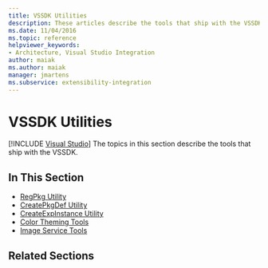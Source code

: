 ```yaml
---
title: VSSDK Utilities
description: These articles describe the tools that ship with the VSSDK, including RegPkg, CreatePkgDef, CreateExpInstance, Color Theming Tools, and Image Service Tools.
ms.date: 11/04/2016
ms.topic: reference
helpviewer_keywords:
- Architecture, Visual Studio Integration
author: maiak
ms.author: maiak
manager: jmartens
ms.subservice: extensibility-integration
---
```

# VSSDK Utilities

 [!INCLUDE [Visual Studio](~/includes/applies-to-version/vs-windows-only.md)]
The topics in this section describe the tools that ship with the VSSDK.

## In This Section

- [RegPkg Utility](../../extensibility/internals/regpkg-utility.md)
- [CreatePkgDef Utility](../../extensibility/internals/createpkgdef-utility.md)
- [CreateExpInstance Utility](../../extensibility/internals/createexpinstance-utility.md)
- [Color Theming Tools](../../extensibility/internals/color-theming-tools.md)
- [Image Service Tools](../../extensibility/internals/image-service-tools.md)

## Related Sections
